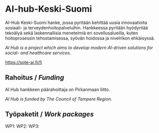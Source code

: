 # AI-hub-Keski-Suomi

AI-Hub Keski-Suomi hanke, jossa pyritään kehittää uusia innovaatioita sosiaali- ja terveydenhoitopalveluihin. Hankkeessa pyritään hyödyntää tekoälyä sekä laskennallisia menetelmiä eri sovellusalueilla, kuten hoitoprosessin tehostamisessa, syövän hoidossa ja nivelrikon ehkäisyssä. 

_AI Hub is a project which aims to develop modern AI-driven solutions for social- and healthcare services._

https://sote-ai.fi/fi

## Rahoitus / _Funding_

AI Hub hankkeen päärahoittaja on Pirkanmaan liitto.

_AI Hub is funded by The Council of Tampere Region._

## Työpaketit / _Work packages_

WP1:
WP2:
WP3:
